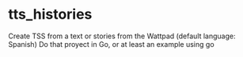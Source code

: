 # tts_histories

Create TSS from a text or stories from the Wattpad (default language: Spanish)
Do that proyect in Go, or at least an example using go
